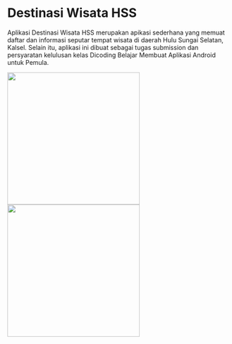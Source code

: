 # Destinasi Wisata HSS
Aplikasi Destinasi Wisata HSS merupakan apikasi sederhana yang memuat daftar dan informasi seputar tempat wisata di daerah Hulu Sungai Selatan, Kalsel. Selain itu, aplikasi ini dibuat sebagai tugas submission dan persyaratan kelulusan kelas Dicoding Belajar Membuat Aplikasi Android untuk Pemula.

<img src="https://user-images.githubusercontent.com/40911222/115337191-1c4e5880-a1d3-11eb-91a2-0c68f5c5e205.png" width="300">       <img
 src="https://user-images.githubusercontent.com/40911222/115337194-1eb0b280-a1d3-11eb-9974-3914f31a7cc8.png" width="300">
